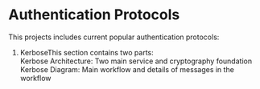 # Authentication Protocols
This projects includes current popular authentication protocols:
1. KerboseThis section contains two parts:      
Kerbose Architecture:
Two main service and cryptography foundation
Kerbose Diagram:
Main workflow and details of messages in the workflow
